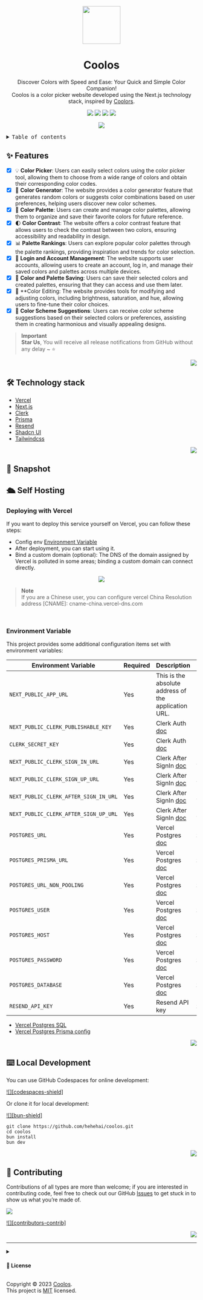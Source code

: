 <a name="readme-top"></a>

<div align="center">

<img height="100" src="https://user-images.githubusercontent.com/12692552/283310014-07f094f2-7662-4e32-a44a-9b2dd6117761.png">
<h1>Coolos</h1>

Discover Colors with Speed and Ease: Your Quick and Simple Color Companion!
<br/>
Coolos is a color picker website developed using the Next.js technology stack, inspired by [Coolors](https://coolors.co/).

[![][vercel-shield]][vercel-link]
[![][github-stars-shield]][github-stars-link]
[![][github-issues-shield]][github-issues-link]
[![][github-license-shield]][github-license-link]

![](https://user-images.githubusercontent.com/12692552/280527804-aa8ac288-5302-4371-b737-9a96f26a33bd.jpg)

</div>

<details>
<summary><kbd>Table of contents</kbd></summary>

#### TOC

- [✨ Features](#-features)
- [🛠️ Technology stack](#-technology-stack)
- [📸 Snapshot](#-snapshot)
- [🛳 Self Hosting](#-self-hosting)
  - [Deploying with Vercel](#deploying-with-vercel)
  - [Environment Variable](#environment-variable)
- [⌨️ Local Development](#️-local-development)
- [🤝 Contributing](#-contributing)

####

<br/>

</details>

## ✨ Features

- [x] 💡 **Color Picker**: Users can easily select colors using the color picker tool, allowing them to choose from a wide range of colors and obtain their corresponding color codes.
- [x] 🌈 **Color Generator**: The website provides a color generator feature that generates random colors or suggests color combinations based on user preferences, helping users discover new color schemes.
- [x] 🎨 **Color Palette**: Users can create and manage color palettes, allowing them to organize and save their favorite colors for future reference.
- [x] 🌓 **Color Contrast**: The website offers a color contrast feature that allows users to check the contrast between two colors, ensuring accessibility and readability in design.
- [x] 📊 **Palette Rankings**: Users can explore popular color palettes through the palette rankings, providing inspiration and trends for color selection.
- [x] 🔐 **Login and Account Management**: The website supports user accounts, allowing users to create an account, log in, and manage their saved colors and palettes across multiple devices.
- [x] 💾 **Color and Palette Saving**: Users can save their selected colors and created palettes, ensuring that they can access and use them later.
- [x] 🎨 \*\*Color Editing: The website provides tools for modifying and adjusting colors, including brightness, saturation, and hue, allowing users to fine-tune their color choices.
- [x] 🌈 **Color Scheme Suggestions**: Users can receive color scheme suggestions based on their selected colors or preferences, assisting them in creating harmonious and visually appealing designs.

> **Important**\
> **Star Us**, You will receive all release notifications from GitHub without any delay \~ ⭐️

<div align="right">

[![][back-to-top]](#readme-top)

</div>

## 🛠️ Technology stack

- [Vercel](https://vercel.com)
- [Next.js](https://nextjs.org)
- [Clerk](https://clerk.com)
- [Prisma](https://www.prisma.io)
- [Resend](https://resend.com)
- [Shadcn UI](https://ui.shadcn.com)
- [Tailwindcss](https://tailwindcss.com)

<div align="right">

[![][back-to-top]](#readme-top)

</div>

## 📸 Snapshot

## 🛳 Self Hosting

### Deploying with Vercel

If you want to deploy this service yourself on Vercel, you can follow these steps:

- Config env [Environment Variable](#environment-variable)
- After deployment, you can start using it.
- Bind a custom domain (optional): The DNS of the domain assigned by Vercel is polluted in some areas; binding a custom domain can connect directly.

<div align="center">

[![][deploy-button-image]][deploy-link]

</div>

> **Note**\
> If you are a Chinese user, you can configure vercel China Resolution address [CNAME]: cname-china.vercel-dns.com

<br/>

### Environment Variable

This project provides some additional configuration items set with environment variables:

| Environment Variable                  | Required | Description                                                                                                                     | Example                 |
| ------------------------------------- | -------- | ------------------------------------------------------------------------------------------------------------------------------- | ----------------------- |
| `NEXT_PUBLIC_APP_URL`                 | Yes      | This is the absolute address of the application URL.                                                                            | `http://localhost:3000` |
| `NEXT_PUBLIC_CLERK_PUBLISHABLE_KEY`   | Yes      | Clerk Auth [doc](https://clerk.com/docs/quickstarts/nextjs#set-environment-keys)                                                | `pk_test_xxxxx`         |
| `CLERK_SECRET_KEY`                    | Yes      | Clerk Auth [doc](https://clerk.com/docs/quickstarts/nextjs#set-environment-keys)                                                | `sk_test_xxxxx`         |
| `NEXT_PUBLIC_CLERK_SIGN_IN_URL`       | Yes      | Clerk After SignIn [doc](https://clerk.com/docs/references/nextjs/custom-signup-signin-pages#update-your-environment-variables) | `/sign-in`              |
| `NEXT_PUBLIC_CLERK_SIGN_UP_URL`       | Yes      | Clerk After SignIn [doc](https://clerk.com/docs/references/nextjs/custom-signup-signin-pages#update-your-environment-variables) | `/sign-up`              |
| `NEXT_PUBLIC_CLERK_AFTER_SIGN_IN_URL` | Yes      | Clerk After SignIn [doc](https://clerk.com/docs/references/nextjs/custom-signup-signin-pages#update-your-environment-variables) | `/`                     |
| `NEXT_PUBLIC_CLERK_AFTER_SIGN_UP_URL` | Yes      | Clerk After SignIn [doc](https://clerk.com/docs/references/nextjs/custom-signup-signin-pages#update-your-environment-variables) | `/`                     |
| `POSTGRES_URL`                        | Yes      | Vercel Postgres [doc](https://vercel.com/docs/storage/vercel-postgres/quickstart#review-what-was-created)                       | `xxxxx`                 |
| `POSTGRES_PRISMA_URL`                 | Yes      | Vercel Postgres [doc](https://vercel.com/docs/storage/vercel-postgres/quickstart#review-what-was-created)                       | `xxxxx`                 |
| `POSTGRES_URL_NON_POOLING`            | Yes      | Vercel Postgres [doc](https://vercel.com/docs/storage/vercel-postgres/quickstart#review-what-was-created)                       | `xxxxx`                 |
| `POSTGRES_USER`                       | Yes      | Vercel Postgres [doc](https://vercel.com/docs/storage/vercel-postgres/quickstart#review-what-was-created)                       | `xxxxx`                 |
| `POSTGRES_HOST`                       | Yes      | Vercel Postgres [doc](https://vercel.com/docs/storage/vercel-postgres/quickstart#review-what-was-created)                       | `xxxxx`                 |
| `POSTGRES_PASSWORD`                   | Yes      | Vercel Postgres [doc](https://vercel.com/docs/storage/vercel-postgres/quickstart#review-what-was-created)                       | `xxxxx`                 |
| `POSTGRES_DATABASE`                   | Yes      | Vercel Postgres [doc](https://vercel.com/docs/storage/vercel-postgres/quickstart#review-what-was-created)                       | `xxxxx`                 |
| `RESEND_API_KEY`                      | Yes      | Resend API key                                                                                                                  | `xxxxx`                 |

- [Vercel Postgres SQL](https://vercel.com/docs/storage/vercel-postgres)
- [Vercel Postgres Prisma config](https://vercel.com/docs/storage/vercel-postgres/using-an-orm#prisma)

<div align="right">

[![][back-to-top]](#readme-top)

</div>

## ⌨️ Local Development

You can use GitHub Codespaces for online development:

[![][codespaces-shield]][codespaces-link]

Or clone it for local development:

[![][bun-shield]][bun-link]

```fish
git clone https://github.com/hehehai/coolos.git
cd coolos
bun install
bun dev
```

<div align="right">

[![][back-to-top]](#readme-top)

</div>

## 🤝 Contributing

Contributions of all types are more than welcome; if you are interested in contributing code, feel free to check out our GitHub [Issues][github-issues-link] to get stuck in to show us what you’re made of.

[![][pr-welcome-shield]][pr-welcome-link]

[![][contributors-contrib]][contributors-link]

<div align="right">

[![][back-to-top]](#readme-top)

</div>

---

<details><summary><h4>📝 License</h4></summary>

[![FOSSA Status](https://app.fossa.com/api/projects/git%2Bgithub.com%2Fhehehai%2Fcoolos.svg?type=large&issueType=license)](https://app.fossa.com/projects/git%2Bgithub.com%2Fhehehai%2Fcoolos?ref=badge_large&issueType=license)

</details>

Copyright © 2023 [Coolos][profile-link]. <br />
This project is [MIT](./LICENSE) licensed.

<!-- LINK GROUP -->

[back-to-top]: https://img.shields.io/badge/-BACK_TO_TOP-151515?style=flat-square
[bun-link]: https://bun.sh
[codespaces-link]: https://codespaces.new/hehehai/coolos
[deploy-button-image]: https://vercel.com/button
[deploy-link]: https://vercel.com/new/clone?repository-url=https%3A%2F%2Fgithub.com%2Fhehehai%2Fcoolos&project-name=coolos&repository-name=coolos
[profile-link]: https://github.com/hehehai/coolos
[pr-welcome-link]: https://github.com/hehehai/coolos/pulls
[pr-welcome-shield]: https://img.shields.io/badge/🌈_pr_welcome-%E2%86%92-ffcb47?labelColor=black&style=for-the-badge
[contributors-link]: https://github.com/hehehai/coolos/graphs/contributors
[github-stars-link]: https://github.com/hehehai/coolos/network/stargazers
[github-stars-shield]: https://img.shields.io/github/stars/hehehai/coolos?color=ffcb47&labelColor=black&style=flat-square
[github-issues-link]: https://github.com/hehehai/coolos/issues
[github-issues-shield]: https://img.shields.io/github/issues/hehehai/coolos?color=ff80eb&labelColor=black&style=flat-square
[github-license-link]: https://github.com/hehehai/coolos/blob/main/LICENSE
[github-license-shield]: https://img.shields.io/github/license/hehehai/coolos?color=white&labelColor=black&style=flat-square
[vercel-link]: https://coolos.vercel.app
[vercel-shield]: https://img.shields.io/website?down_message=offline&label=vercel&labelColor=black&logo=vercel&style=flat-square&up_message=online&url=https%3A%2F%2Fcoolos.vercel.app
